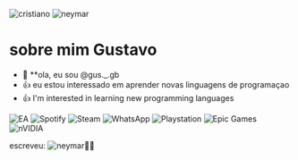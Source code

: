 <!---especial repositorio sobre o github --->

<!---comentario, serve para econder ou ocultar dados --->
 ![cristiano](https://www.icegif.com/wp-content/uploads/2023/04/icegif-1719.gif)
 ![neymar](https://media3.giphy.com/media/utio7lyz4Ehl6/giphy.gif?cid=6c09b952yjw49mgp6m0xcxkca9xmnx7te8vpdil4bmeuxy2n&ep=v1_gifs_search&rid=giphy.gif&ct=g)
 
# sobre mim **Gustavo**
- 👋 **ola, eu sou @gus._.gb
- :+1: eu estou interessado em aprender novas linguagens de programaçao
- :+1: I'm interested in learning new programming languages
 
![EA](https://img.shields.io/badge/ea-%23000000.svg?style=for-the-badge&logo=ea&logoColor=white)
![Spotify](https://img.shields.io/badge/Spotify-1ED760?style=for-the-badge&logo=spotify&logoColor=white)
![Steam](https://img.shields.io/badge/steam-%23000000.svg?style=for-the-badge&logo=steam&logoColor=white)
![WhatsApp](https://img.shields.io/badge/WhatsApp-25D366?style=for-the-badge&logo=whatsapp&logoColor=white)
![Playstation](https://img.shields.io/badge/Playstation-003791?style=for-the-badge&logo=playstation&logoColor=white)
![Epic Games](https://img.shields.io/badge/epicgames-%23313131.svg?style=for-the-badge&logo=epicgames&logoColor=white)
![nVIDIA](https://img.shields.io/badge/nVIDIA-%2376B900.svg?style=for-the-badge&logo=nVIDIA&logoColor=white)
<!---
Jeanx7/Jeanx7 is a ✨ special ✨ repository because its `README.md` (this file) appears on your GitHub profile.
You can click the Preview link to take a look at your changes.
--->

 escreveu:
![neymar](https://i.pinimg.com/originals/d9/ea/b6/d9eab6d4d898967c9f2ed50d6a1df38c.gif)🧑‍🦽
